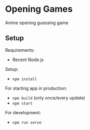 # Opening Games

Anime opening guessing game

## Setup

Requirements:

* Recent Node.js

Setup:

* `npm install`

For starting app in production:

* `npm build` (only once/every update)
* `npm start`

For development:
* `npm run serve`